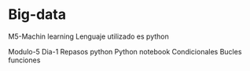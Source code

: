 # Big-data
M5-Machin learning 
Lenguaje utilizado es python

Modulo-5
Dia-1
Repasos python
Python notebook
Condicionales
Bucles
funciones
